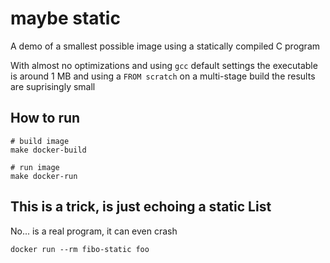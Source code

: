 # maybe static

A demo of a smallest possible image using a statically compiled C program

With almost no optimizations and using `gcc` default settings the executable is around 1 MB and using a `FROM scratch` on a multi-stage build the results are suprisingly small

## How to run
``` shell
# build image
make docker-build

# run image
make docker-run
```

## This is a trick, is just echoing a static List
No... is a real program, it can even crash

``` shell
docker run --rm fibo-static foo
```
